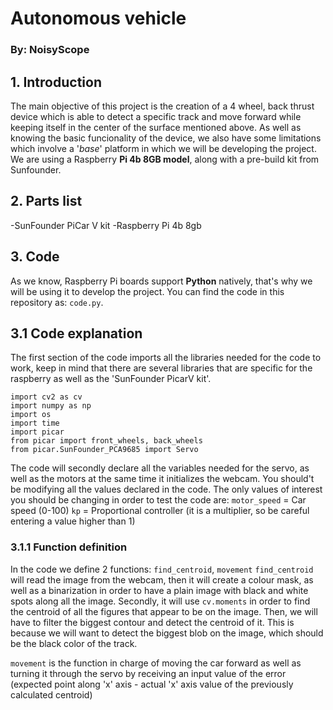 # Autonomous vehicle
### By: NoisyScope

## 1. Introduction
The main objective of this project is the creation of a 4 wheel, back thrust device which is able to detect a specific track and move forward while keeping itself in the center of the surface mentioned above. As well as knowing the basic funcionality of the device, we also have some limitations which involve a '*base*' platform in which we will be developing the project. We are using a Raspberry **Pi 4b 8GB model**, along with a pre-build kit from Sunfounder.

## 2. Parts list
-SunFounder PiCar V kit
-Raspberry Pi 4b 8gb

## 3. Code
As we know, Raspberry Pi boards support **Python** natively, that's why we will be using it to develop the project. You can find the code in this repository as: `code.py`. 

## 3.1 Code explanation
The first section of the code imports all the libraries needed for the code to work, keep in mind that there are several libraries that are specific for the raspberry as well as the 'SunFounder PicarV kit'.
```
import cv2 as cv
import numpy as np
import os
import time
import picar
from picar import front_wheels, back_wheels
from picar.SunFounder_PCA9685 import Servo
```
The code will secondly declare all the variables needed for the servo, as well as the motors at the same time it initializes the webcam. You should't be modifying all the values declared in the code. The only values of interest you should be changing in order to test the code are:
`motor_speed` = Car speed (0-100)
`kp` = Proportional controller (it is a multiplier, so be careful entering a value higher than 1)

### 3.1.1 Function definition
In the code we define 2 functions: `find_centroid`, `movement`
`find_centroid` will read the image from the webcam, then it will create a colour mask, as well as a binarization in order to have a plain image with black and white spots along all the image. Secondly, it will use `cv.moments` in order to find the centroid of all the figures that appear to be on the image. Then, we will have to filter the biggest contour and detect the centroid of it. This is because we will want to detect the biggest blob on the image, which should be the black color of the track.

`movement` is the function in charge of moving the car forward as well as turning it through the servo by receiving an input value of the error (expected point along 'x' axis - actual 'x' axis value of the previously calculated centroid)

